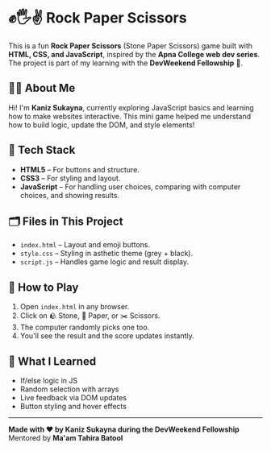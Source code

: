 # ✊🖐✌️ Rock Paper Scissors

This is a fun **Rock Paper Scissors** (Stone Paper Scissors) game built with **HTML, CSS, and JavaScript**, inspired by the **Apna College web dev series**. The project is part of my learning with the **DevWeekend Fellowship** 🚀.

## 👩‍💻 About Me

Hi! I'm **Kaniz Sukayna**, currently exploring JavaScript basics and learning how to make websites interactive. This mini game helped me understand how to build logic, update the DOM, and style elements!

## 🧰 Tech Stack

- **HTML5** – For buttons and structure.
- **CSS3** – For styling and layout.
- **JavaScript** – For handling user choices, comparing with computer choices, and showing results.

## 🗂 Files in This Project

- `index.html` – Layout and emoji buttons.
- `style.css` – Styling in asthetic theme (grey + black).
- `script.js` – Handles game logic and result display.

## 🔧 How to Play

1. Open `index.html` in any browser.
2. Click on 🪨 Stone, 📄 Paper, or ✂️ Scissors.
3. The computer randomly picks one too.
4. You'll see the result and the score updates instantly.

## 📸 What I Learned

- If/else logic in JS
- Random selection with arrays
- Live feedback via DOM updates
- Button styling and hover effects

---

**Made with ❤️ by Kaniz Sukayna during the DevWeekend Fellowship**  
Mentored by **Ma'am Tahira Batool**
